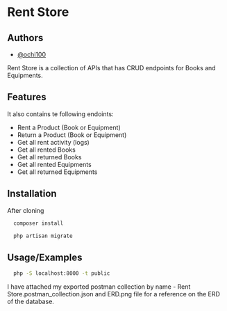 
# Rent Store
## Authors

- [@ochi100](https://www.github.com/ochi1000)



Rent Store is a collection of APIs that has CRUD endpoints for Books and Equipments. 




## Features

It also contains te following endoints: 
- Rent a Product (Book or Equipment)
- Return a Product (Book or Equipment)
- Get all rent activity (logs)
- Get all rented Books
- Get all returned Books
- Get all rented Equipments
- Get all returned Equipments

## Installation

After cloning

```bash
  composer install
```
```bash
  php artisan migrate
```
    
## Usage/Examples

```bash
  php -S localhost:8000 -t public
```
I have attached my exported postman collection by name - Rent Store.postman_collection.json and ERD.png file for a reference on the ERD of the database.

